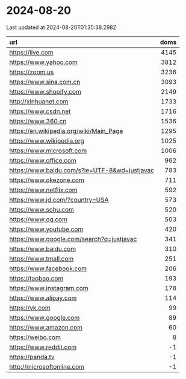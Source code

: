 # 2024-08-20

<!-- BEGIN -->
Last updated at 2024-08-20T01:35:38.298Z

url | doms
:- | -:
https://live.com | 4145
https://www.yahoo.com | 3812
https://zoom.us | 3236
https://www.sina.com.cn | 3093
https://www.shopify.com | 2149
http://xinhuanet.com | 1733
https://www.csdn.net | 1716
https://www.360.cn | 1536
https://en.wikipedia.org/wiki/Main_Page | 1295
https://www.wikipedia.org | 1025
https://www.microsoft.com | 1006
https://www.office.com | 962
https://www.baidu.com/s?ie=UTF-8&wd=justjavac | 783
https://www.okezone.com | 711
https://www.netflix.com | 592
https://www.jd.com/?country=USA | 573
https://www.sohu.com | 520
https://www.qq.com | 503
https://www.youtube.com | 420
https://www.google.com/search?q=justjavac | 341
https://www.baidu.com | 310
https://www.tmall.com | 251
https://www.facebook.com | 206
https://taobao.com | 193
https://www.instagram.com | 178
https://www.alipay.com | 114
https://vk.com | 99
https://www.google.com | 89
https://www.amazon.com | 60
https://weibo.com | 8
https://www.reddit.com | -1
https://panda.tv | -1
http://microsoftonline.com | -1
<!-- END -->

